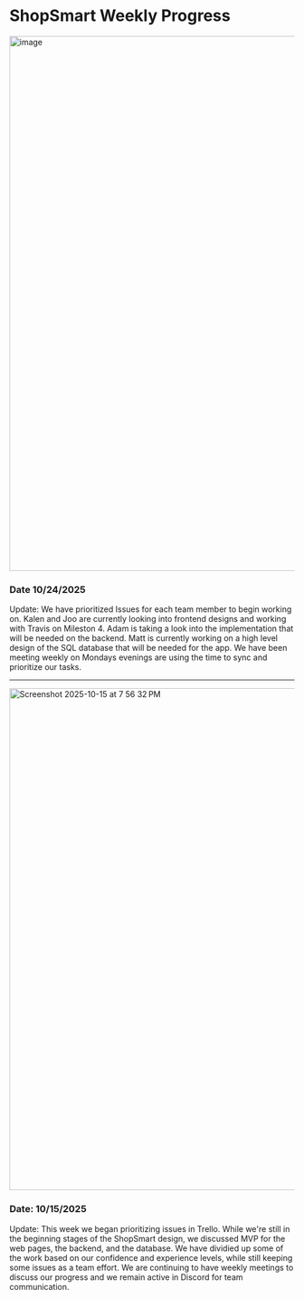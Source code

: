 # ShopSmart Weekly Progress

<img width="1913" height="944" alt="image" src="https://github.com/user-attachments/assets/491c2b46-5919-4784-9e3c-0d89dadbce87" />

### Date 10/24/2025

Update: We have prioritized Issues for each team member to begin working on. Kalen and Joo are currently looking into frontend designs and working with Travis on Mileston 4. Adam is taking a look into the implementation that will be needed on the backend. Matt is currently working on a high level design of the SQL database that will be needed for the app. We have been meeting weekly on Mondays evenings are using the time to sync and prioritize our tasks. 

---------------------------------------



<img width="1802" height="886" alt="Screenshot 2025-10-15 at 7 56 32 PM" src="https://github.com/user-attachments/assets/7a0b65cb-01f4-49d5-84c6-3539881b2385" />


### Date: 10/15/2025

Update: This week we began prioritizing issues in Trello. While we're still in the beginning stages of the ShopSmart design, we discussed MVP for the web pages, the backend, and the database. We have dividied up some of the work based on our confidence and experience levels, while still keeping some issues as a team effort. We are continuing to have weekly meetings to discuss our progress and we remain active in Discord for team communication.

#

